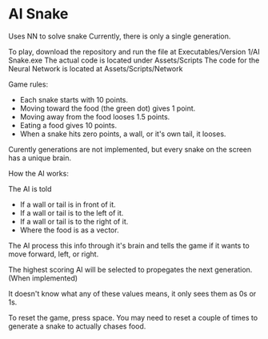 # AI Snake
 Uses NN to solve snake
Currently, there is only a single generation.

To play, download the repository and run the file at Executables/Version 1/AI Snake.exe
The actual code is located under Assets/Scripts
The code for the Neural Network is located at Assets/Scripts/Network
 
 Game rules:
 * Each snake starts with 10 points.
 * Moving toward the food (the green dot) gives 1 point.
 * Moving away from the food looses 1.5 points.
 * Eating a food gives 10 points.
 * When a snake hits zero points, a wall, or it's own tail, it looses.
 
 Curently generations are not implemented, but every snake on the screen has a unique brain.
 
 How the AI works:
 
 The AI is told
 * If a wall or tail is in front of it.
 * If a wall or tail is to the left of it.
 * If a wall or tail is to the right of it.
 * Where the food is as a vector.
 
 The AI process this info through it's brain and tells the game if it wants to move forward, left, or right.
 
 The highest scoring AI will be selected to propegates the next generation. (When implemented)
 
 It doesn't know what any of these values means, it only sees them as 0s or 1s.
 
 To reset the game, press space. You may need to reset a couple of times to generate a snake to actually chases food.
